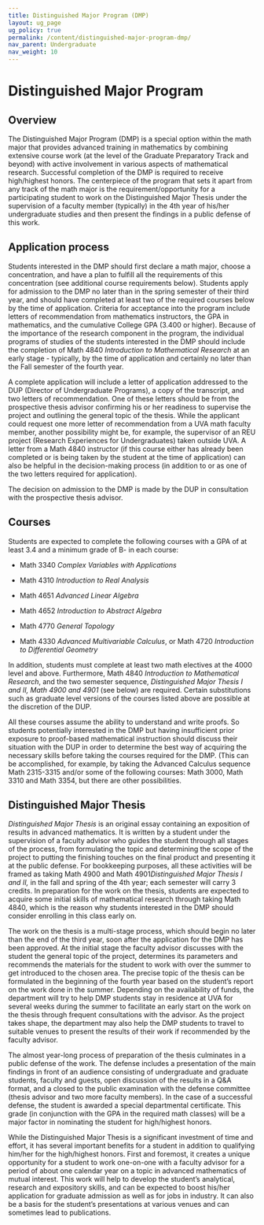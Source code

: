 ```yaml
---
title: Distinguished Major Program (DMP)
layout: ug_page
ug_policy: true
permalink: /content/distinguished-major-program-dmp/
nav_parent: Undergraduate
nav_weight: 10
---
```

<h1 class="mb-3">Distinguished Major Program</h1>

## Overview

The Distinguished Major Program (DMP) is a special option within the math major that provides advanced training in mathematics by combining extensive course work (at the level of the Graduate Preparatory Track and beyond) with active involvement in various aspects of mathematical research. Successful completion of the DMP is required to receive high/highest honors. The centerpiece of the program that sets it apart from any track of the math major is the requirement/opportunity for a participating student to work on the Distinguished Major Thesis under the supervision of a faculty member (typically) in the 4th year of his/her undergraduate studies and then present the findings in a public defense of this work.

## Application process

 Students interested in the DMP should first declare a math major, choose a concentration, and have a plan to fulfill all the requirements of this concentration (see additional course requirements below). Students apply for admission to the DMP no later than in the spring semester of their third year, and should have completed at least two of the required courses below by the time of application. Criteria for acceptance into the program include letters of recommendation from mathematics instructors, the GPA in mathematics, and the cumulative College GPA (3.400 or higher). Because of the importance of the research component in the program, the individual programs of studies of the students interested in the DMP should include the completion of Math 4840 <em>Introduction to Mathematical Research </em>at an early stage - typically, by the time of application and certainly no later than the Fall semester of the fourth year.

 A complete application will include a letter of application addressed to the DUP (Director of Undergraduate Programs), a copy of the transcript, and two letters of recommendation. One of these letters should be from the prospective thesis advisor confirming his or her readiness to supervise the project and outlining the general topic of the thesis. While the applicant could request one more letter of recommendation from a UVA math faculty member, another possibility might be, for example, the supervisor of an REU project (Research Experiences for Undergraduates) taken outside UVA. A letter from a Math 4840 instructor (if this course either has already been completed or is being taken by the student at the time of application) can also be helpful in the decision-making process (in addition to or as one of the two letters required for application).

 The decision on admission to the DMP is made by the DUP in consultation with the prospective thesis advisor.

## Courses

 Students are expected to complete the following courses with a GPA of at least 3.4 and a minimum grade of B- in each course:

- Math 3340 <em>Complex Variables with Applications</em>

- Math 4310 <em>Introduction to Real Analysis</em>

- Math 4651 <em>Advanced Linear Algebra</em>

- Math 4652 <em>Introduction to Abstract Algebra</em>

- Math 4770 <em>General Topology</em>

- Math 4330 <em>Advanced Multivariable Calculus</em>, or Math 4720 <em>Introduction to Differential Geometry</em>

 In addition, students must complete at least two math electives at the 4000 level and above. Furthermore, Math 4840 <em>Introduction to Mathematical Research</em>, and the two semester sequence, <em>Distinguished Major Thesis I and II, Math 4900 and 4901 </em>(see below) are required. Certain substitutions such as graduate level versions of the courses listed above are possible at the discretion of the DUP.



 All these courses assume the ability to understand and write proofs. So students potentially interested in the DMP but having insufficient prior exposure to proof-based mathematical instruction should discuss their situation with the DUP in order to determine the best way of acquiring the necessary skills before taking the courses required for the DMP. (This can be accomplished, for example, by taking the Advanced Calculus sequence Math 2315-3315 and/or some of the following courses: Math 3000, Math 3310 and Math 3354, but there are other possibilities.

## Distinguished Major Thesis

 <em>Distinguished Major Thesis </em>is an original essay containing an exposition of results in advanced mathematics. It is written by a student under the supervision of a faculty advisor who guides the student through all stages of the process, from formulating the topic and determining the scope of the project to putting the finishing touches on the final product and presenting it at the public defense. For bookkeeping purposes, all these activities will be framed as taking Math 4900 and Math 4901<em>Distinguished Major Thesis I and II, </em>in the fall and spring of the 4th year; each semester will carry 3 credits. In preparation for the work on the thesis, students are expected to acquire some initial skills of mathematical research through taking Math 4840, which is the reason why students interested in the DMP should consider enrolling in this class early on.

 The work on the thesis is a multi-stage process, which should begin no later than the end of the third year, soon after the application for the DMP has been approved. At the initial stage the faculty advisor discusses with the student the general topic of the project, determines its parameters and recommends the materials for the student to work with over the summer to get introduced to the chosen area. The precise topic of the thesis can be formulated in the beginning of the fourth year based on the student&rsquo;s report on the work done in the summer. Depending on the availability of funds, the department will try to help DMP students stay in residence at UVA for several weeks during the summer to facilitate an early start on the work on the thesis through frequent consultations with the advisor. As the project takes shape, the department may also help the DMP students to travel to suitable venues to present the results of their work if recommended by the faculty advisor.

 The almost year-long process of preparation of the thesis culminates in a public defense of the work. The defense includes a presentation of the main findings in front of an audience consisting of undergraduate and graduate students, faculty and guests, open discussion of the results in a Q&amp;A format, and a closed to the public examination with the defense committee (thesis advisor and two more faculty members). In the case of a successful defense, the student is awarded a special departmental certificate. This grade (in conjunction with the GPA in the required math classes) will be a major factor in nominating the student for high/highest honors.

 While the Distinguished Major Thesis is a significant investment of time and effort, it has several important benefits for a student in addition to qualifying him/her for the high/highest honors. First and foremost, it creates a unique opportunity for a student to work one-on-one with a faculty advisor for a period of about one calendar year on a topic in advanced mathematics of mutual interest. This work will help to develop the student&rsquo;s analytical, research and expository skills, and can be expected to boost his/her application for graduate admission as well as for jobs in industry. It can also be a basis for the student&rsquo;s presentations at various venues and can sometimes lead to publications.

<!-- ---

[Distinguished Majors Program description in PDF]({{ site.url }}/undergraduate/docs/Distinguished Majors Program.pdf) -->
